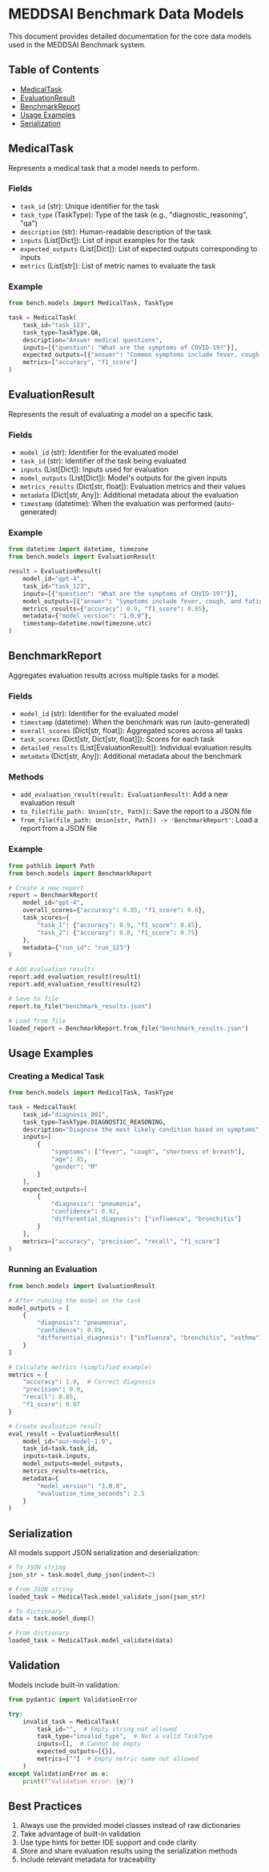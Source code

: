 # MEDDSAI Benchmark Data Models

This document provides detailed documentation for the core data models used in the MEDDSAI Benchmark system.

## Table of Contents

- [MedicalTask](#medicaltask)
- [EvaluationResult](#evaluationresult)
- [BenchmarkReport](#benchmarkreport)
- [Usage Examples](#usage-examples)
- [Serialization](#serialization)

## MedicalTask

Represents a medical task that a model needs to perform.

### Fields

- `task_id` (str): Unique identifier for the task
- `task_type` (TaskType): Type of the task (e.g., "diagnostic_reasoning", "qa")
- `description` (str): Human-readable description of the task
- `inputs` (List[Dict]): List of input examples for the task
- `expected_outputs` (List[Dict]): List of expected outputs corresponding to inputs
- `metrics` (List[str]): List of metric names to evaluate the task

### Example

```python
from bench.models import MedicalTask, TaskType

task = MedicalTask(
    task_id="task_123",
    task_type=TaskType.QA,
    description="Answer medical questions",
    inputs=[{"question": "What are the symptoms of COVID-19?"}],
    expected_outputs=[{"answer": "Common symptoms include fever, cough, and fatigue."}],
    metrics=["accuracy", "f1_score"]
)
```

## EvaluationResult

Represents the result of evaluating a model on a specific task.

### Fields

- `model_id` (str): Identifier for the evaluated model
- `task_id` (str): Identifier of the task being evaluated
- `inputs` (List[Dict]): Inputs used for evaluation
- `model_outputs` (List[Dict]): Model's outputs for the given inputs
- `metrics_results` (Dict[str, float]): Evaluation metrics and their values
- `metadata` (Dict[str, Any]): Additional metadata about the evaluation
- `timestamp` (datetime): When the evaluation was performed (auto-generated)

### Example

```python
from datetime import datetime, timezone
from bench.models import EvaluationResult

result = EvaluationResult(
    model_id="gpt-4",
    task_id="task_123",
    inputs=[{"question": "What are the symptoms of COVID-19?"}],
    model_outputs=[{"answer": "Symptoms include fever, cough, and fatigue."}],
    metrics_results={"accuracy": 0.9, "f1_score": 0.85},
    metadata={"model_version": "1.0.0"},
    timestamp=datetime.now(timezone.utc)
)
```

## BenchmarkReport

Aggregates evaluation results across multiple tasks for a model.

### Fields

- `model_id` (str): Identifier for the evaluated model
- `timestamp` (datetime): When the benchmark was run (auto-generated)
- `overall_scores` (Dict[str, float]): Aggregated scores across all tasks
- `task_scores` (Dict[str, Dict[str, float]]): Scores for each task
- `detailed_results` (List[EvaluationResult]): Individual evaluation results
- `metadata` (Dict[str, Any]): Additional metadata about the benchmark

### Methods

- `add_evaluation_result(result: EvaluationResult)`: Add a new evaluation result
- `to_file(file_path: Union[str, Path])`: Save the report to a JSON file
- `from_file(file_path: Union[str, Path]) -> 'BenchmarkReport'`: Load a report from a JSON file

### Example

```python
from pathlib import Path
from bench.models import BenchmarkReport

# Create a new report
report = BenchmarkReport(
    model_id="gpt-4",
    overall_scores={"accuracy": 0.85, "f1_score": 0.8},
    task_scores={
        "task_1": {"accuracy": 0.9, "f1_score": 0.85},
        "task_2": {"accuracy": 0.8, "f1_score": 0.75}
    },
    metadata={"run_id": "run_123"}
)

# Add evaluation results
report.add_evaluation_result(result1)
report.add_evaluation_result(result2)

# Save to file
report.to_file("benchmark_results.json")

# Load from file
loaded_report = BenchmarkReport.from_file("benchmark_results.json")
```

## Usage Examples

### Creating a Medical Task

```python
from bench.models import MedicalTask, TaskType

task = MedicalTask(
    task_id="diagnosis_001",
    task_type=TaskType.DIAGNOSTIC_REASONING,
    description="Diagnose the most likely condition based on symptoms",
    inputs=[
        {
            "symptoms": ["fever", "cough", "shortness of breath"],
            "age": 45,
            "gender": "M"
        }
    ],
    expected_outputs=[
        {
            "diagnosis": "pneumonia",
            "confidence": 0.92,
            "differential_diagnosis": ["influenza", "bronchitis"]
        }
    ],
    metrics=["accuracy", "precision", "recall", "f1_score"]
)
```

### Running an Evaluation

```python
from bench.models import EvaluationResult

# After running the model on the task
model_outputs = [
    {
        "diagnosis": "pneumonia",
        "confidence": 0.89,
        "differential_diagnosis": ["influenza", "bronchitis", "asthma"]
    }
]

# Calculate metrics (simplified example)
metrics = {
    "accuracy": 1.0,  # Correct diagnosis
    "precision": 0.9,
    "recall": 0.85,
    "f1_score": 0.87
}

# Create evaluation result
eval_result = EvaluationResult(
    model_id="our-model-1.0",
    task_id=task.task_id,
    inputs=task.inputs,
    model_outputs=model_outputs,
    metrics_results=metrics,
    metadata={
        "model_version": "1.0.0",
        "evaluation_time_seconds": 2.5
    }
)
```

## Serialization

All models support JSON serialization and deserialization:

```python
# To JSON string
json_str = task.model_dump_json(indent=2)

# From JSON string
loaded_task = MedicalTask.model_validate_json(json_str)

# To dictionary
data = task.model_dump()

# From dictionary
loaded_task = MedicalTask.model_validate(data)
```

## Validation

Models include built-in validation:

```python
from pydantic import ValidationError

try:
    invalid_task = MedicalTask(
        task_id="",  # Empty string not allowed
        task_type="invalid_type",  # Not a valid TaskType
        inputs=[],  # Cannot be empty
        expected_outputs=[{}],
        metrics=[""]  # Empty metric name not allowed
    )
except ValidationError as e:
    print(f"Validation error: {e}")
```

## Best Practices

1. Always use the provided model classes instead of raw dictionaries
2. Take advantage of built-in validation
3. Use type hints for better IDE support and code clarity
4. Store and share evaluation results using the serialization methods
5. Include relevant metadata for traceability
